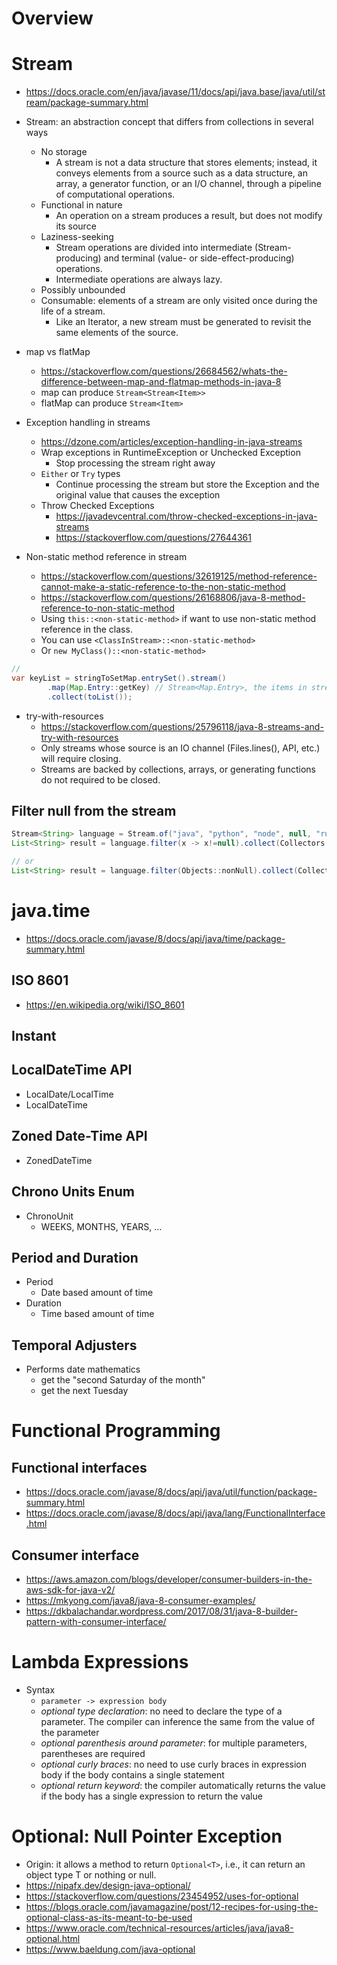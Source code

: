 # Overview

# Stream

- https://docs.oracle.com/en/java/javase/11/docs/api/java.base/java/util/stream/package-summary.html
- Stream: an abstraction concept that differs from collections in
  several ways
    + No storage
        * A stream is not a data structure that stores elements;
          instead, it conveys elements from a source such as a data
          structure, an array, a generator function, or an I/O channel,
          through a pipeline of computational operations.
    + Functional in nature
        * An operation on a stream produces a result, but does not
          modify its source
    + Laziness-seeking
        * Stream operations are divided into intermediate
          (Stream-producing) and terminal (value- or
          side-effect-producing) operations.
        * Intermediate operations are always lazy.
    + Possibly unbounded
    + Consumable: elements of a stream are only visited once during the
      life of a stream.
        * Like an Iterator, a new stream must be generated to revisit
          the same elements of the source.

- map vs flatMap
    + https://stackoverflow.com/questions/26684562/whats-the-difference-between-map-and-flatmap-methods-in-java-8
    + map can produce `Stream<Stream<Item>>`
    + flatMap can produce `Stream<Item>`
- Exception handling in streams
    + https://dzone.com/articles/exception-handling-in-java-streams
    + Wrap exceptions in RuntimeException or Unchecked Exception
        * Stop processing the stream right away
    + `Either` or `Try` types
        * Continue processing the stream but store the Exception and the
          original value that causes the exception
    + Throw Checked Exceptions
        * https://javadevcentral.com/throw-checked-exceptions-in-java-streams
        * https://stackoverflow.com/questions/27644361
- Non-static method reference in stream
    + https://stackoverflow.com/questions/32619125/method-reference-cannot-make-a-static-reference-to-the-non-static-method
    + https://stackoverflow.com/questions/26168806/java-8-method-reference-to-non-static-method
    + Using `this::<non-static-method>` if want to use non-static method
      reference in the class.
    + You can use `<ClassInStream>::<non-static-method>`
    + Or `new MyClass()::<non-static-method>`

```java
//
var keyList = stringToSetMap.entrySet().stream()
        .map(Map.Entry::getKey) // Stream<Map.Entry>, the items in stream have the non-static getKey method
        .collect(toList());

```

- try-with-resources
    + https://stackoverflow.com/questions/25796118/java-8-streams-and-try-with-resources
    + Only streams whose source is an IO channel (Files.lines(), API,
      etc.) will require closing.
    + Streams are backed by collections, arrays, or generating functions
      do not required to be closed.

## Filter null from the stream

```java
Stream<String> language = Stream.of("java", "python", "node", null, "ruby", null, "php");
List<String> result = language.filter(x -> x!=null).collect(Collectors.toList());

// or
List<String> result = language.filter(Objects::nonNull).collect(Collectors.toList());
```

# java.time

- https://docs.oracle.com/javase/8/docs/api/java/time/package-summary.html

## ISO 8601

- https://en.wikipedia.org/wiki/ISO_8601

## Instant


## LocalDateTime API

- LocalDate/LocalTime
- LocalDateTime

## Zoned Date-Time API

- ZonedDateTime

## Chrono Units Enum

- ChronoUnit
    + WEEKS, MONTHS, YEARS, ...

## Period and Duration

- Period
    + Date based amount of time
- Duration
    + Time based amount of time

## Temporal Adjusters

- Performs date mathematics
    + get the "second Saturday of the month"
    + get the next Tuesday


# Functional Programming

## Functional interfaces

- https://docs.oracle.com/javase/8/docs/api/java/util/function/package-summary.html
- https://docs.oracle.com/javase/8/docs/api/java/lang/FunctionalInterface.html

## Consumer interface

- https://aws.amazon.com/blogs/developer/consumer-builders-in-the-aws-sdk-for-java-v2/
- https://mkyong.com/java8/java-8-consumer-examples/
- https://dkbalachandar.wordpress.com/2017/08/31/java-8-builder-pattern-with-consumer-interface/

# Lambda Expressions

- Syntax
    + `parameter -> expression body`
    + *optional type declaration*: no need to declare the type of a
      parameter. The compiler can inference the same from the value of
      the parameter
    + *optional parenthesis around parameter*: for multiple parameters,
      parentheses are required
    + *optional curly braces*: no need to use curly braces in expression
      body if the body contains a single statement
    + *optional return keyword*: the compiler automatically returns the
      value if the body has a single expression to return the value

# Optional: Null Pointer Exception

- Origin: it allows a method to return `Optional<T>`, i.e., it can
  return an object type T or nothing or null.
- https://nipafx.dev/design-java-optional/
- https://stackoverflow.com/questions/23454952/uses-for-optional
- https://blogs.oracle.com/javamagazine/post/12-recipes-for-using-the-optional-class-as-its-meant-to-be-used
- https://www.oracle.com/technical-resources/articles/java/java8-optional.html
- https://www.baeldung.com/java-optional

